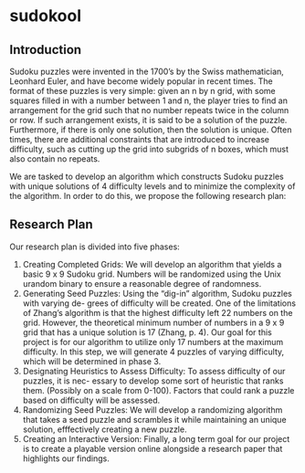 # sudokool
## Introduction
Sudoku puzzles were invented in the 1700’s by the Swiss mathematician, Leonhard Euler, and
have become widely popular in recent times. The format of these puzzles is very simple: given an
n by n grid, with some squares filled in with a number between 1 and n, the player tries to find
an arrangement for the grid such that no number repeats twice in the column or row. If such
arrangement exists, it is said to be a solution of the puzzle. Furthermore, if there is only one solution, then the solution is unique.
Often times, there are additional constraints that are introduced to increase difficulty, such as
cutting up the grid into subgrids of n boxes, which must also contain no repeats.

We are tasked to develop an algorithm which constructs Sudoku puzzles with unique solutions
of 4 difficulty levels and to minimize the complexity of the algorithm. In order to do this, we
propose the following research plan:
## Research Plan
Our research plan is divided into five phases:
1. Creating Completed Grids: We will develop an algorithm that yields a basic 9 x 9 Sudoku
grid. Numbers will be randomized using the Unix urandom binary to ensure a reasonable
degree of randomness.
2. Generating Seed Puzzles: Using the “dig-in” algorithm, Sudoku puzzles with varying de-
grees of difficulty will be created. One of the limitations of Zhang’s algorithm is that the
highest difficulty left 22 numbers on the grid. However, the theoretical minimum number of
numbers in a 9 x 9 grid that has a unique solution is 17 (Zhang, p. 4). Our goal for this project
is for our algorithm to utilize only 17 numbers at the maximum difficulty. In this step, we will
generate 4 puzzles of varying difficulty, which will be determined in phase 3.
3. Designating Heuristics to Assess Difficulty: To assess difficulty of our puzzles, it is nec-
essary to develop some sort of heuristic that ranks them. (Possibly on a scale from 0-100).
Factors that could rank a puzzle based on difficulty will be assessed.
4. Randomizing Seed Puzzles: We will develop a randomizing algorithm that takes a seed
puzzle and scrambles it while maintaining an unique solution, efffectively creating a new
puzzle.
5. Creating an Interactive Version: Finally, a long term goal for our project is to create a playable
version online alongside a research paper that highlights our findings.
